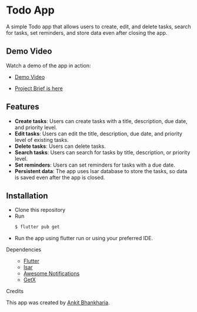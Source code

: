 # Todo App

A simple Todo app that allows users to create, edit, and delete tasks, search for tasks, set reminders, and store data even after closing the app.

## Demo Video

Watch a demo of the app in action:
<!-- 
[![Demo Video](https://img.youtube.com/vi/5at49M9lEYU/sddefault.jpg)](https://youtu.be/5at49M9lEYU) -->

- [Demo Video](https://youtu.be/5at49M9lEYU)
<!-- 
<iframe width="550" height="315" src="https://www.youtube.com/watch?v=5at49M9lEYU" frameborder="0" allowfullscreen></iframe> -->

- [Project Brief is here](PROCESS.md)

## Features
<uL>
<li> <b>Create tasks</b>: Users can create tasks with a title, description, due date, and priority level.</li>

<li><b>Edit tasks</b>: Users can edit the title, description, due date, and priority level of existing tasks.</li>

<li><b>Delete tasks</b>: Users can delete tasks.</li>

<li><b>Search tasks</b>: Users can search for tasks by title, description, or priority level.</li>

<li><b>Set reminders</b>: Users can set reminders for tasks with a due date.</li>

<li><b>Persistent data</b>: The app uses Isar database to store the tasks, so data is saved even after the app is closed.</li>
</ul>

## Installation

<ul>
<li>Clone this repository</li>
<li>Run 

```sh
$ flutter pub get
```
<li>Run the app using flutter run or using your preferred IDE.</li>
</ul>

Dependencies
<uL>

- [Flutter](https://flutter.dev/)
- [Isar](https://isar.dev/)
- [Awesome Notifications](https://pub.dev/packages/awesome_notifications)
- [GetX](https://pub.dev/packages/get)

</ul>

Credits

This app was created by [Ankit Bhankharia](https://github.com/cupcake08).
